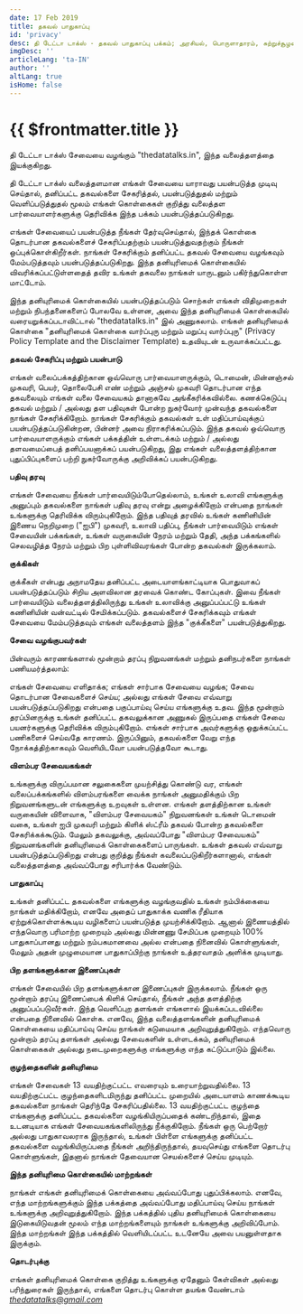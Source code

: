 ```yaml
---
date: 17 Feb 2019
title: தகவல் பாதுகாப்பு
id: 'privacy'
desc: தி டேட்டா டாக்ஸ் - தகவல் பாதுகாப்பு பக்கம்; அரசியல், பொருளாதாரம், சுற்றுச்சூழல் மற்றும் பங்கு பற்றிய தகவல்களைக் கொண்டுள்ள வலைத்தளம்.
imgDesc: ''
articleLang: 'ta-IN'
author: ''
altLang: true
isHome: false
---
```


<altLang />

# {{ $frontmatter.title }}

தி டேட்டா டாக்ஸ் சேவையை வழங்கும் "thedatatalks.in", இந்த வலைத்தளத்தை இயக்குகிறது.

தி டேட்டா டாக்ஸ்  வலைத்தளமான எங்கள் சேவையை யாராவது பயன்படுத்த முடிவு செய்தால், தனிப்பட்ட தகவல்களை சேகரித்தல், பயன்படுத்துதல் மற்றும்
வெளிப்படுத்துதல் மூலம் எங்கள் கொள்கைகள் குறித்து வலைத்தள பார்வையாளர்களுக்கு தெரிவிக்க இந்த பக்கம் பயன்படுத்தப்படுகிறது.

எங்கள் சேவையைப் பயன்படுத்த நீங்கள் தேர்வுசெய்தால், இந்தக் கொள்கை தொடர்பான தகவல்களைச் சேகரிப்பதற்கும் பயன்படுத்துவதற்கும் நீங்கள்
ஒப்புக்கொள்கிறீர்கள். நாங்கள் சேகரிக்கும் தனிப்பட்ட தகவல் சேவையை வழங்கவும் மேம்படுத்தவும் பயன்படுத்தப்படுகிறது. இந்த தனியுரிமைக்
கொள்கையில் விவரிக்கப்பட்டுள்ளதைத் தவிர உங்கள் தகவலை நாங்கள் யாருடனும் பகிர்ந்துகொள்ள மாட்டோம்.

இந்த தனியுரிமைக் கொள்கையில் பயன்படுத்தப்படும் சொற்கள் எங்கள் விதிமுறைகள் மற்றும் நிபந்தனைகளைப் போலவே உள்ளன, அவை இந்த தனியுரிமைக் கொள்கையில்
வரையறுக்கப்படாவிட்டால் "thedatatalks.in" இல் அணுகலாம். எங்கள் தனியுரிமைக் கொள்கை "தனியுரிமைக் கொள்கை வார்ப்புரு மற்றும் மறுப்பு
வார்ப்புரு" (Privacy Policy Template and the Disclaimer Template) உதவியுடன் உருவாக்கப்பட்டது.

**தகவல் சேகரிப்பு மற்றும் பயன்பாடு**

எங்கள் வலைப்பக்கத்திற்கான ஒவ்வொரு பார்வையாளருக்கும், டொமைன், மின்னஞ்சல் முகவரி, பெயர், தொலைபேசி எண் மற்றும் அஞ்சல் முகவரி தொடர்பான எந்த
தகவலையும் எங்கள் வலை சேவையகம் தானாகவே அங்கீகரிக்கவில்லை. கணக்கெடுப்பு தகவல் மற்றும் / அல்லது தள பதிவுகள் போன்ற நுகர்வோர் முன்வந்த தகவல்களை
நாங்கள் சேகரிக்கிறோம். நாங்கள் சேகரிக்கும் தகவல்கள் உள் மதிப்பாய்வுக்குப் பயன்படுத்தப்படுகின்றன, பின்னர் அவை நிராகரிக்கப்படும்.
இந்த தகவல் ஒவ்வொரு பார்வையாளருக்கும் எங்கள் பக்கத்தின் உள்ளடக்கம் மற்றும் / அல்லது தளவமைப்பைத் தனிப்பயனாக்கப் பயன்படுகிறது, இது எங்கள்
வலைத்தளத்திற்கான புதுப்பிப்புகளைப் பற்றி நுகர்வோருக்கு அறிவிக்கப் பயன்படுகிறது.

**பதிவு தரவு** 

எங்கள் சேவையை நீங்கள் பார்வையிடும்போதெல்லாம், உங்கள் உலாவி எங்களுக்கு அனுப்பும் தகவல்களை நாங்கள் பதிவு தரவு என்று அழைக்கிறோம் என்பதை நாங்கள்
உங்களுக்கு தெரிவிக்க விரும்புகிறோம். இந்த பதிவுத் தரவில் உங்கள் கணினியின் இணைய நெறிமுறை ("ஐபி") முகவரி, உலாவி பதிப்பு, நீங்கள்
பார்வையிடும் எங்கள் சேவையின் பக்கங்கள், உங்கள் வருகையின் நேரம் மற்றும் தேதி, அந்த பக்கங்களில் செலவழித்த நேரம் மற்றும் பிற புள்ளிவிவரங்கள் போன்ற
தகவல்கள் இருக்கலாம்.

**குக்கிகள்**

குக்கீகள் என்பது அநாமதேய தனிப்பட்ட அடையாளங்காட்டியாக பொதுவாகப் பயன்படுத்தப்படும் சிறிய அளவிலான தரவைக் கொண்ட கோப்புகள். இவை நீங்கள்
பார்வையிடும் வலைத்தளத்திலிருந்து உங்கள் உலாவிக்கு அனுப்பப்பட்டு உங்கள் கணினியின் வன்வட்டில் சேமிக்கப்படும். தகவல்களைச் சேகரிக்கவும் எங்கள்
சேவையை மேம்படுத்தவும் எங்கள் வலைத்தளம் இந்த "குக்கீகளை" பயன்படுத்துகிறது.

**சேவை வழங்குபவர்கள்**

பின்வரும் காரணங்களால் மூன்றாம் தரப்பு நிறுவனங்கள் மற்றும் தனிநபர்களை நாங்கள் பணியமர்த்தலாம்:

எங்கள் சேவையை எளிதாக்க; எங்கள் சார்பாக சேவையை வழங்க; சேவை தொடர்பான சேவைகளைச் செய்ய; அல்லது எங்கள் சேவை எவ்வாறு பயன்படுத்தப்படுகிறது என்பதை
பகுப்பாய்வு செய்ய எங்களுக்கு உதவ. இந்த மூன்றாம் தரப்பினருக்கு உங்கள் தனிப்பட்ட தகவலுக்கான அணுகல் இருப்பதை எங்கள் சேவை பயனர்களுக்கு தெரிவிக்க
விரும்புகிறோம். எங்கள் சார்பாக அவர்களுக்கு ஒதுக்கப்பட்ட பணிகளைச் செய்வதே காரணம். இருப்பினும், தகவல்களை வேறு எந்த நோக்கத்திற்காகவும் வெளியிடவோ
பயன்படுத்தவோ கூடாது.

**விளம்பர சேவையகங்கள்**

உங்களுக்கு விருப்பமான சலுகைகளை முயற்சித்து கொண்டு வர, எங்கள் வலைப்பக்கங்களில் விளம்பரங்களை வைக்க நாங்கள் அனுமதிக்கும் பிற
நிறுவனங்களுடன் எங்களுக்கு உறவுகள் உள்ளன. எங்கள் தளத்திற்கான உங்கள் வருகையின் விளைவாக, "விளம்பர சேவையகம்" நிறுவனங்கள் உங்கள் டொமைன் வகை,
உங்கள் ஐபி முகவரி மற்றும் கிளிக் ஸ்ட்ரீம் தகவல் போன்ற தகவல்களை சேகரிக்கக்கூடும். மேலும் தகவலுக்கு, அவ்வப்போது "விளம்பர சேவையகம்"
நிறுவனங்களின் தனியுரிமைக் கொள்கைகளைப் பாருங்கள். உங்கள் தகவல் எவ்வாறு பயன்படுத்தப்படுகிறது என்பது குறித்து நீங்கள் கவலைப்படுகிறீர்களானால்,
எங்கள் வலைத்தளத்தை அவ்வப்போது சரிபார்க்க வேண்டும்.


**பாதுகாப்பு** 

உங்கள் தனிப்பட்ட தகவல்களை எங்களுக்கு வழங்குவதில் உங்கள் நம்பிக்கையை நாங்கள் மதிக்கிறோம், எனவே அதைப் பாதுகாக்க வணிக ரீதியாக
ஏற்றுக்கொள்ளக்கூடிய வழிகளைப் பயன்படுத்த முயற்சிக்கிறோம். ஆனால் இணையத்தில் எந்தவொரு பரிமாற்ற முறையும் அல்லது மின்னணு சேமிப்பக முறையும்
100% பாதுகாப்பானது மற்றும் நம்பகமானவை அல்ல என்பதை நினைவில் கொள்ளுங்கள், மேலும் அதன் முழுமையான பாதுகாப்பிற்கு நாங்கள் உத்தரவாதம் அளிக்க முடியாது.

**பிற தளங்களுக்கான இணைப்புகள்** 

எங்கள் சேவையில் பிற தளங்களுக்கான இணைப்புகள் இருக்கலாம். நீங்கள் ஒரு மூன்றாம் தரப்பு இணைப்பைக் கிளிக் செய்தால், நீங்கள் அந்த தளத்திற்கு
அனுப்பப்படுவீர்கள். இந்த வெளிப்புற தளங்கள் எங்களால் இயக்கப்படவில்லை என்பதை நினைவில் கொள்க. எனவே, இந்த வலைத்தளங்களின் தனியுரிமைக் கொள்கையை
மதிப்பாய்வு செய்ய நாங்கள் கடுமையாக அறிவுறுத்துகிறோம். எந்தவொரு மூன்றாம் தரப்பு தளங்கள் அல்லது சேவைகளின் உள்ளடக்கம், தனியுரிமைக் கொள்கைகள் அல்லது நடைமுறைகளுக்கு எங்களுக்கு எந்த கட்டுப்பாடும் இல்லை.

**குழந்தைகளின் தனியுரிமை** 

எங்கள் சேவைகள் 13 வயதிற்குட்பட்ட எவரையும் உரையாற்றுவதில்லை. 13 வயதிற்குட்பட்ட குழந்தைகளிடமிருந்து தனிப்பட்ட முறையில் அடையாளம்
காணக்கூடிய தகவல்களை நாங்கள் தெரிந்தே சேகரிப்பதில்லை. 13 வயதிற்குட்பட்ட குழந்தை எங்களுக்கு தனிப்பட்ட தகவல்களை வழங்கியிருப்பதைக் கண்டறிந்தால்,
இதை உடனடியாக எங்கள் சேவையகங்களிலிருந்து நீக்குகிறோம். நீங்கள் ஒரு பெற்றோர் அல்லது பாதுகாவலராக இருந்தால், உங்கள் பிள்ளை எங்களுக்கு
தனிப்பட்ட தகவல்களை வழங்கியிருப்பதை நீங்கள் அறிந்திருந்தால், தயவுசெய்து எங்களை தொடர்பு கொள்ளுங்கள், இதனால் நாங்கள் தேவையான செயல்களைச் செய்ய
முடியும்.

**இந்த தனியுரிமை கொள்கையில் மாற்றங்கள்**

நாங்கள் எங்கள் தனியுரிமைக் கொள்கையை அவ்வப்போது புதுப்பிக்கலாம். எனவே, எந்த மாற்றங்களுக்கும் இந்த பக்கத்தை அவ்வப்போது மதிப்பாய்வு செய்ய நாங்கள்
உங்களுக்கு அறிவுறுத்துகிறோம். இந்த பக்கத்தில் புதிய தனியுரிமைக் கொள்கையை இடுகையிடுவதன் மூலம் எந்த மாற்றங்களையும் நாங்கள் உங்களுக்கு அறிவிப்போம். இந்த மாற்றங்கள் இந்த பக்கத்தில் வெளியிடப்பட்ட உடனேயே அவை பயனுள்ளதாக இருக்கும்.

**தொடர்புக்கு** 

எங்கள் தனியுரிமைக் கொள்கை குறித்து உங்களுக்கு ஏதேனும் கேள்விகள் அல்லது பரிந்துரைகள் இருந்தால், எங்களை தொடர்பு கொள்ள தயங்க
வேண்டாம் <a href="mailto: thedatatalks@gmail.com"><em><thedatatalks@gmail.com></em></a>
